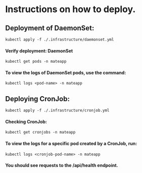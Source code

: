# Instructions on how to deploy.

## Deployment of DaemonSet:
```
kubectl apply -f ./.infrastructure/daemonset.yml
```
#### Verify deployment: DaemonSet
```
kubectl get pods -n mateapp
```
#### To view the logs of DaemonSet pods, use the command:
```
kubectl logs <pod-name> -n mateapp
```


## Deploying CronJob:
```
kubectl apply -f ./.infrastructure/cronjob.yml
```

#### Checking CronJob:
```
kubectl get cronjobs -n mateapp
```
#### To view the logs for a specific pod created by a CronJob, run:
```
kubectl logs <cronjob-pod-name> -n mateapp
```
#### You should see requests to the /api/health endpoint.